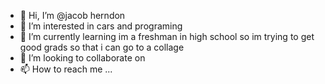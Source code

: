 - 👋 Hi, I’m @jacob herndon
- 👀 I’m interested in cars and programing
- 🌱 I’m currently learning im a freshman in high school so im trying to get good grads so that i can go to a collage
- 💞️ I’m looking to collaborate on 
- 📫 How to reach me ...

<!---
rockpancake455/rockpancake455 is a ✨ special ✨ repository because its `README.md` (this file) appears on your GitHub profile.
You can click the Preview link to take a look at your changes.
--->
